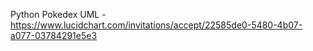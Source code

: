 Python Pokedex
UML - https://www.lucidchart.com/invitations/accept/22585de0-5480-4b07-a077-03784291e5e3
